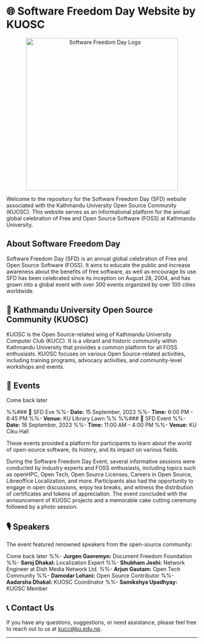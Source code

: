 # 🌐 Software Freedom Day Website by KUOSC

<p align="center">
  <img src="https://sfd.kuosc.org.np/assets/sfd-logo.svg" alt="Software Freedom Day Logo" width="400"/>
</p>

Welcome to the repository for the Software Freedom Day (SFD) website associated with the Kathmandu University Open Source Community (KUOSC). This website serves as an informational platform for the annual global celebration of Free and Open Source Software (FOSS) at Kathmandu University.

## About Software Freedom Day

Software Freedom Day (SFD) is an annual global celebration of Free and Open Source Software (FOSS). It aims to educate the public and increase awareness about the benefits of free software, as well as encourage its use. SFD has been celebrated since its inception on August 28, 2004, and has grown into a global event with over 300 events organized by over 100 cities worldwide.

## 🚀 Kathmandu University Open Source Community (KUOSC)

KUOSC is the Open Source-related wing of Kathmandu University Computer Club (KUCC). It is a vibrant and historic community within Kathmandu University that provides a common platform for all FOSS enthusiasts. KUOSC focuses on various Open Source-related activities, including training programs, advocacy activities, and community-level workshops and events.

## 📅 Events

Come back later

%%### 🌟 SFD Eve
%%- **Date:** 15 September, 2023
%%- **Time:** 6:00 PM - 6:45 PM
%%- **Venue:** KU Library Lawn
%%
%%### 🎉 SFD Event
%%- **Date:** 16 September, 2023
%%- **Time:** 11:00 AM - 4:00 PM
%%- **Venue:** KU Ciku Hall

These events provided a platform for participants to learn about the world of open-source software, its history, and its impact on various fields.

During the Software Freedom Day Event, several informative sessions were conducted by industry experts and FOSS enthusiasts, including topics such as openHPC, Open Tech, Open Source Licenses, Careers in Open Source, Libreoffice Localization, and more. Participants also had the opportunity to engage in open discussions, enjoy tea breaks, and witness the distribution of certificates and tokens of appreciation. The event concluded with the announcement of KUOSC projects and a memorable cake cutting ceremony followed by a photo session.

## 🎙️ Speakers
The event featured renowned speakers from the open-source community:

Come back later
%%- **Jurgen Gaeremyn:** Document Freedom Foundation
%%- **Saroj Dhakal:** Localization Expert
%%- **Shubham Joshi:** Network Engineer at Dish Media Network Ltd.
%%- **Arjun Gautam:** Open Tech Community
%%- **Damodar Lohani:** Open Source Contributor
%%- **Aadarsha Dhakal:** KUOSC Coordinator
%%- **Samikshya Upadhyay:** KUOSC Member

## 📞 Contact Us

If you have any questions, suggestions, or need assistance, please feel free to reach out to us at [kucc@ku.edu.np](mailto:kucc@ku.edu.np).

---


